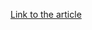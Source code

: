 [Link to the article](https://huntandhackett.com/blog/advanced-ip-scanner-the-preferred-scanner-in-the-apt-toolbox)
